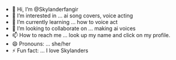 - 👋 Hi, I’m @Skylanderfangir
- 👀 I’m interested in ... ai song covers, voice acting 
- 🌱 I’m currently learning ... how to voice act
- 💞️ I’m looking to collaborate on ... making ai voices 
- 📫 How to reach me ... look up my name and click on my profile.
- 😄 Pronouns: ... she/her
- ⚡ Fun fact: ... I love Skylanders

<!---
Skylanderfangir/Skylanderfangir is a ✨ special ✨ repository because its `README.md` (this file) appears on your GitHub profile.
You can click the Preview link to take a look at your changes.
--->
